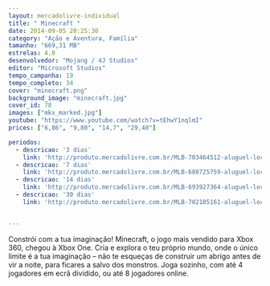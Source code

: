 ```yaml
---
layout: mercadolivre-individual
title: " Minecraft "
date: 2014-09-05 20:25:30
category: "Ação e Aventura, Família"
tamanho: "669,31 MB"
estrelas: 4,0
desenvolvedor: "Mojang / 4J Studios"
editor: "Microsoft Studios"
tempo_campanha: 19
tempo_completo: 34
cover: "minecraft.png"
background_image: "minecraft.jpg"
cover_id: 78
images: ["mkx_marked.jpg"]
youtube: "https://www.youtube.com/watch?v=tEhwY1nqlmI"
prices: ["6,86", "9,80", "14,7", "29,40"]

periodos:
  - descricao: '3 dias'
    link: 'http://produto.mercadolivre.com.br/MLB-703464512-aluguel-locaco-de-jogos-4-dias-xbox-one-midia-digital-_JM'
  - descricao: '7 dias'
    link: 'http://produto.mercadolivre.com.br/MLB-688725759-aluguel-locaco-de-jogos-xbox-one-midia-digital-_JM'
  - descricao: '14 dias'
    link: 'http://produto.mercadolivre.com.br/MLB-693927364-aluguel-locaco-de-jogos-xbox-one-midia-digital-_JM'
  - descricao: '30 dias'
    link: 'http://produto.mercadolivre.com.br/MLB-702105161-aluguel-locaco-de-jogos-xbox-one-midia-digital-_JM'


---
```


Constrói com a tua imaginação! Minecraft, o jogo mais vendido para Xbox 360, chegou à Xbox One. Cria e explora o teu próprio mundo, onde o único limite é a tua imaginação – não te esqueças de construir um abrigo antes de vir a noite, para ficares a salvo dos monstros. Joga sozinho, com até 4 jogadores em ecrã dividido, ou até 8 jogadores online.
